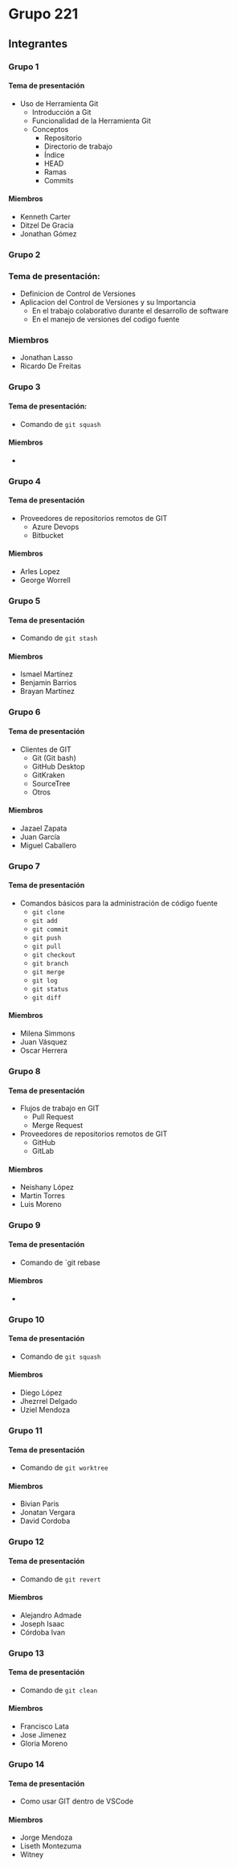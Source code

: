 # Grupo 221

## Integrantes

### Grupo 1
#### Tema de presentación
- Uso de Herramienta Git
    - Introducción a Git
    - Funcionalidad de la Herramienta Git
    - Conceptos
        - Repositorio
        - Directorio de trabajo
        - Índice
        - HEAD
        - Ramas
        - Commits
#### Miembros
- Kenneth Carter
- Ditzel De Gracia
- Jonathan Gómez

### Grupo 2
### Tema de presentación:
- Definicion de Control de Versiones
- Aplicacion del Control de Versiones y su Importancia
    - En el trabajo colaborativo durante el desarrollo de software
    - En el manejo de versiones del codigo fuente
### Miembros
- Jonathan Lasso
- Ricardo De Freitas

### Grupo 3
#### Tema de presentación:
- Comando de `git squash`
#### Miembros
-

### Grupo 4
#### Tema de presentación
- Proveedores de repositorios remotos de GIT
    - Azure Devops
    - Bitbucket
#### Miembros
- Arles Lopez
- George Worrell

### Grupo 5
#### Tema de presentación
- Comando de `git stash`
#### Miembros
- Ismael Martínez
- Benjamin Barrios
- Brayan Martínez

### Grupo 6
#### Tema de presentación
- Clientes de GIT
    - Git (Git bash)
    - GitHub Desktop
    - GitKraken
    - SourceTree
    - Otros
#### Miembros
- Jazael Zapata
- Juan García
- Miguel Caballero

### Grupo 7
#### Tema de presentación
- Comandos básicos para la administración de código fuente
    - `git clone`
    - `git add`
    - `git commit`
    - `git push`
    - `git pull`
    - `git checkout`
    - `git branch`
    - `git merge`
    - `git log`
    - `git status`
    - `git diff`
#### Miembros
- Milena Simmons
- Juan Vásquez
- Oscar Herrera

### Grupo 8
#### Tema de presentación
- Flujos de trabajo en GIT
    - Pull Request
    - Merge Request
- Proveedores de repositorios remotos de GIT
    - GitHub
    - GitLab
#### Miembros
- Neishany López
- Martin Torres
- Luis Moreno

### Grupo 9
#### Tema de presentación
- Comando de `git rebase
#### Miembros
-

### Grupo 10
#### Tema de presentación
- Comando de `git squash`
#### Miembros
- Diego López
- Jhezrrel Delgado
- Uziel Mendoza

### Grupo 11
#### Tema de presentación
- Comando de `git worktree`
#### Miembros
- Bivian Paris
- Jonatan Vergara
- David Cordoba

### Grupo 12
#### Tema de presentación
- Comando de `git revert`
#### Miembros
- Alejandro Admade
- Joseph Isaac
- Córdoba Ivan

### Grupo 13
#### Tema de presentación
- Comando de `git clean`
#### Miembros
- Francisco Lata
- Jose Jimenez
- Gloria Moreno

### Grupo 14
#### Tema de presentación
- Como usar GIT dentro de VSCode
#### Miembros
- Jorge Mendoza
- Liseth Montezuma
- Witney
